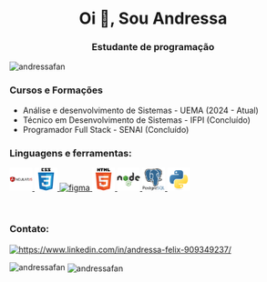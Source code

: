 
<h1 align="center">Oi 👋, Sou Andressa</h1>
<h3 align="center">Estudante de programação</h3>
<p align="left"> <img src="https://komarev.com/ghpvc/?username=andressafan&label=Profile%20views&color=0e75b6&style=flat" alt="andressafan" /> </p>
 
<h3> Cursos e Formações </h3>

- Análise e desenvolvimento de Sistemas - UEMA (2024 - Atual)
- Técnico em Desenvolvimento de Sistemas - IFPI (Concluído)
- Programador Full Stack - SENAI (Concluído)
  

<h3 align="left">Linguagens e ferramentas:</h3>
<p align="left"> <a href="https://angular.io" target="_blank" rel="noreferrer"> <img src="https://raw.githubusercontent.com/devicons/devicon/master/icons/angularjs/angularjs-original-wordmark.svg" alt="angularjs" width="40" height="40"/> </a> <a href="https://www.w3schools.com/css/" target="_blank" rel="noreferrer"> <img src="https://raw.githubusercontent.com/devicons/devicon/master/icons/css3/css3-original-wordmark.svg" alt="css3" width="40" height="40"/> </a> <a href="https://www.figma.com/" target="_blank" rel="noreferrer"> <img src="https://www.vectorlogo.zone/logos/figma/figma-icon.svg" alt="figma" width="40" height="40"/> </a> <a href="https://www.w3.org/html/" target="_blank" rel="noreferrer"> <img src="https://raw.githubusercontent.com/devicons/devicon/master/icons/html5/html5-original-wordmark.svg" alt="html5" width="40" height="40"/> </a> <a href="https://nodejs.org" target="_blank" rel="noreferrer"> <img src="https://raw.githubusercontent.com/devicons/devicon/master/icons/nodejs/nodejs-original-wordmark.svg" alt="nodejs" width="40" height="40"/> </a> <a href="https://www.postgresql.org" target="_blank" rel="noreferrer"> <img src="https://raw.githubusercontent.com/devicons/devicon/master/icons/postgresql/postgresql-original-wordmark.svg" alt="postgresql" width="40" height="40"/> </a> <a href="https://www.python.org" target="_blank" rel="noreferrer"> <img src="https://raw.githubusercontent.com/devicons/devicon/master/icons/python/python-original.svg" alt="python" width="40" height="40"/> </a> </p>

<p align="left"> <a href="https://twitter.com/" target="blank"><img src="https://img.shields.io/twitter/follow/?logo=twitter&style=for-the-badge" alt="" /></a> </p>

<h3 align="left">Contato:</h3>
<p align="left">
<a href="https://www.linkedin.com/in/andressa-felix-909349237/" target="blank"><img align="center" src="https://raw.githubusercontent.com/rahuldkjain/github-profile-readme-generator/master/src/images/icons/Social/linked-in-alt.svg" alt="https://www.linkedin.com/in/andressa-felix-909349237/" height="30" width="40" /></a>
</p>


<p><img align="left" src="https://github-readme-stats.vercel.app/api/top-langs?username=andressafan&show_icons=true&locale=en&layout=compact" alt="andressafan" /></p>

<p>&nbsp;<img align="center" src="https://github-readme-stats.vercel.app/api?username=andressafan&show_icons=true&locale=en" alt="andressafan" /></p>





